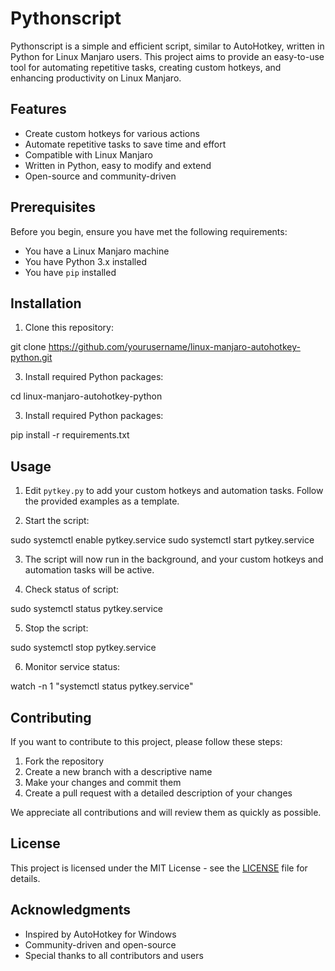 # Pythonscript

Pythonscript is a simple and efficient script, similar to AutoHotkey, written in Python for Linux Manjaro users. This project aims to provide an easy-to-use tool for automating repetitive tasks, creating custom hotkeys, and enhancing productivity on Linux Manjaro.

## Features

- Create custom hotkeys for various actions
- Automate repetitive tasks to save time and effort
- Compatible with Linux Manjaro
- Written in Python, easy to modify and extend
- Open-source and community-driven

## Prerequisites

Before you begin, ensure you have met the following requirements:

- You have a Linux Manjaro machine
- You have Python 3.x installed
- You have `pip` installed

## Installation

1. Clone this repository:

git clone https://github.com/yourusername/linux-manjaro-autohotkey-python.git

3. Install required Python packages:

cd linux-manjaro-autohotkey-python

3. Install required Python packages:

pip install -r requirements.txt


## Usage

1. Edit `pytkey.py` to add your custom hotkeys and automation tasks. Follow the provided examples as a template.

2. Start the script:

sudo systemctl enable pytkey.service
sudo systemctl start pytkey.service

3. The script will now run in the background, and your custom hotkeys and automation tasks will be active.

4. Check status of script:

sudo systemctl status pytkey.service

5. Stop the script:

sudo systemctl stop pytkey.service

6. Monitor service status:

watch -n 1 "systemctl status pytkey.service"


## Contributing

If you want to contribute to this project, please follow these steps:

1. Fork the repository
2. Create a new branch with a descriptive name
3. Make your changes and commit them
4. Create a pull request with a detailed description of your changes

We appreciate all contributions and will review them as quickly as possible.

## License

This project is licensed under the MIT License - see the [LICENSE](LICENSE) file for details.

## Acknowledgments

- Inspired by AutoHotkey for Windows
- Community-driven and open-source
- Special thanks to all contributors and users

